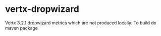 # vertx-dropwizard
Vertx 3.2.1 dropwizard metrics which are not produced locally. To build do maven package
